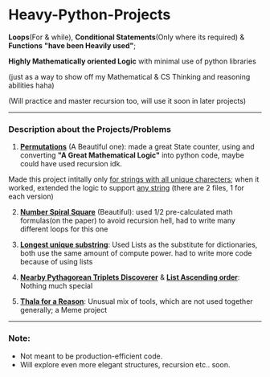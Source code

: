 # Heavy-Python-Projects
**Loops**(For & while), **Conditional Statements**(Only where its required) & **Functions** **"**have been Heavily used**"**; 

**Highly Mathematically oriented Logic** with minimal use of python libraries 

(just as a way to show off my Mathematical & CS Thinking and reasoning abilities haha)

(Will practice and master recursion too, will use it soon in later projects)


---


### Description about the Projects/Problems


1. [**Permutations**](https://github.com/SAURAV2007YO/Heavy-Python-Projects/blob/main/1.%20Permutations%20(for%20All).py) (A Beautiful one):
made a great State counter, using and converting **"A Great Mathematical Logic"** into python code, maybe could have used recursion idk.

Made this project intitally only [for strings with all unique charecters](https://github.com/SAURAV2007YO/Heavy-Python-Projects/blob/main/1.%20Permutations%20(unique%20Char%20only).py); when it worked, extended the logic to support [any string](https://github.com/SAURAV2007YO/Heavy-Python-Projects/blob/main/1.%20Permutations%20(for%20All).py) (there are 2 files, 1 for each version)

2. [**Number Spiral Square**](https://github.com/SAURAV2007YO/Heavy-Python-Projects/blob/main/2.%20Number%20Spiral%20Square.py)  (Beautiful):
used 1/2 pre-calculated math formulas(on the paper) to avoid recursion hell, had to write many different loops for this one

3. [**Longest unique substring**](https://github.com/SAURAV2007YO/Heavy-Python-Projects/blob/main/3.%20Longest%20Unique%20Substring.py):
Used Lists as the substitute for dictionaries, both use the same amount of compute power.  had to write more code because of using lists

4. [**Nearby Pythagorean Triplets Discoverer**](https://github.com/SAURAV2007YO/Heavy-Python-Projects/blob/main/4.%20(simple%20one)%20Nearby%20Pythagorean%20Triplets%20Discoverer.py) & [**List Ascending order**](https://github.com/SAURAV2007YO/Heavy-Python-Projects/blob/main/4.%20(Simple%20one)%20List%20Ascending%20Order.py):
Nothing much special

5. [**Thala for a Reason**](https://github.com/SAURAV2007YO/Heavy-Python-Projects/blob/main/5.%20Thala%20for%20a%20Reason.py):
Unusual mix of tools, which are not used together generally; a Meme project

---

### Note:
- Not meant to be production-efficient code.
- Will explore even more elegant structures, recursion etc.. soon.
